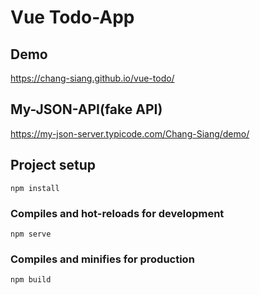 # Vue Todo-App

## Demo
https://chang-siang.github.io/vue-todo/

## My-JSON-API(fake API)
https://my-json-server.typicode.com/Chang-Siang/demo/

## Project setup
```
npm install
```

### Compiles and hot-reloads for development
```
npm serve
```

### Compiles and minifies for production
```
npm build
```
